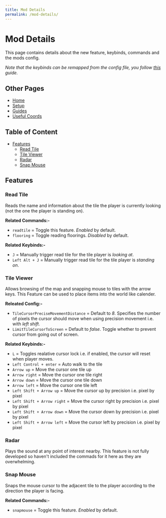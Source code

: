 ```yaml
---
title: Mod Details
permalink: /mod-details/
---
```


# Mod Details <!-- omit in toc -->

This page contains details about the new feature, keybinds, commands and the mods config.

*Note that the keybinds can be remapped from the config file, you follow [this](#TODO-add-this) guide.*

## Other Pages <!-- omit in toc -->

- [Home](/)
- [Setup](/mod-setup)
- [Guides](/guides)
- [Useful Coords](/useful-coords)

## Table of Content <!-- omit in toc -->

- [Features](#features)
  - [Read Tile](#read-tile)
  - [Tile Viewer](#tile-viewer)
  - [Radar](#radar)
  - [Snap Mouse](#snap-mouse)

## Features

### Read Tile

Reads the name and information about the tile the player is currently looking (not the one the player is standing on).

**Related Commands:-**

- `readtile` = Toggle this feature. *Enabled* by default.
- `flooring` = Toggle reading floorings. *Disabled* by default.

**Related Keybinds:-**

- `J` = Manually trigger read tile for the tile player is *looking at*.
- `Left Alt + J` = Manually trigger read tile for the tile player is *standing on*.

### Tile Viewer

Allows browsing of the map and snapping mouse to tiles with the arrow keys. This Feature can be used to place items into the world like calender.

**Releated Config:-**

- `TileCursorPreciseMovementDistance` = Default to *8*. Specifies the number of pixels the cursor should move when using precision movement i.e. with *left shift*.
- `LimitTileCursorToScreen` = Default to *false*. Toggle whether to prevent cursor from going out of screen.

**Related Keybinds:-**

- `L` = Toggles realative cursor lock i.e. if enabled, the cursor will reset when player moves.
- `Left Control + enter` = Auto walk to the tile
- `Arrow up` = Move the cursor one tile up
- `Arrow right` = Move the cursor one tile right
- `Arrow down` = Move the cursor one tile down
- `Arrow left` = Move the cursor one tile left
- `Left Shift + Arrow up` = Move the cursor up by precision i.e. pixel by pixel
- `Left Shift + Arrow right` = Move the cursor right by precision i.e. pixel by pixel
- `Left Shift + Arrow down` = Move the cursor down by precision i.e. pixel by pixel
- `Left Shift + Arrow left` = Move the cursor left by precision i.e. pixel by pixel

### Radar

Plays the sound at any point of interest nearby. This feature is not fully developed so haven't included the commads for it here as they are overwhelming.

### Snap Mouse

Snaps the mouse cursor to the adjacent tile to the player according to the direction the player is facing.

**Related Commands:-**

- `snapmouse` = Toggle this feature. *Enabled* by default.